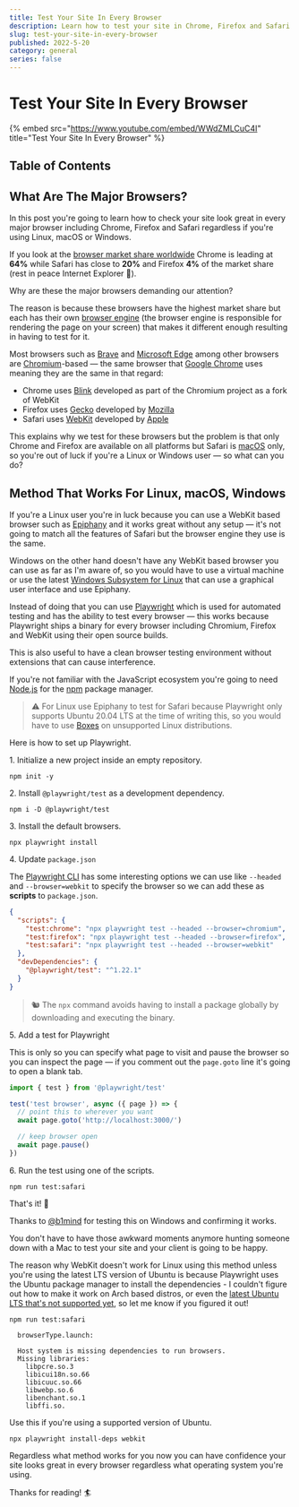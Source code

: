 ```yaml
---
title: Test Your Site In Every Browser
description: Learn how to test your site in Chrome, Firefox and Safari even on Linux and Windows.
slug: test-your-site-in-every-browser
published: 2022-5-20
category: general
series: false
---
```


# Test Your Site In Every Browser

{% embed src="https://www.youtube.com/embed/WWdZMLCuC4I" title="Test Your Site In Every Browser" %}

## Table of Contents

## What Are The Major Browsers?

In this post you're going to learn how to check your site look great in every major browser including Chrome, Firefox and Safari regardless if you're using Linux, macOS or Windows.

If you look at the [browser market share worldwide](https://gs.statcounter.com/) Chrome is leading at **64%** while Safari has close to **20%** and Firefox **4%** of the market share (rest in peace Internet Explorer 💐).

Why are these the major browsers demanding our attention?

The reason is because these browsers have the highest market share but each has their own [browser engine](https://en.wikipedia.org/wiki/Browser_engine) (the browser engine is responsible for rendering the page on your screen) that makes it different enough resulting in having to test for it.

Most browsers such as [Brave](https://brave.com/) and [Microsoft Edge](https://www.microsoft.com/en-us/edge) among other browsers are [Chromium](<https://en.wikipedia.org/wiki/Chromium_(web_browser)>)-based — the same browser that [Google Chrome](https://en.wikipedia.org/wiki/Google_Chrome) uses meaning they are the same in that regard:

- Chrome uses [Blink](<https://en.wikipedia.org/wiki/Blink_(browser_engine)>) developed as part of the Chromium project as a fork of WebKit
- Firefox uses [Gecko](<https://en.wikipedia.org/wiki/Gecko_(software)>) developed by [Mozilla](https://en.wikipedia.org/wiki/Mozilla)
- Safari uses [WebKit](https://en.wikipedia.org/wiki/WebKit) developed by [Apple](https://en.wikipedia.org/wiki/Apple_Inc.)

This explains why we test for these browsers but the problem is that only Chrome and Firefox are available on all platforms but Safari is [macOS](https://en.wikipedia.org/wiki/MacOS) only, so you're out of luck if you're a Linux or Windows user — so what can you do?

## Method That Works For Linux, macOS, Windows

If you're a Linux user you're in luck because you can use a WebKit based browser such as [Epiphany](https://wiki.gnome.org/Apps/Web) and it works great without any setup — it's not going to match all the features of Safari but the browser engine they use is the same.

Windows on the other hand doesn't have any WebKit based browser you can use as far as I'm aware of, so you would have to use a virtual machine or use the latest [Windows Subsystem for Linux](https://docs.microsoft.com/en-us/windows/wsl/) that can use a graphical user interface and use Epiphany.

Instead of doing that you can use [Playwright](https://playwright.dev/) which is used for automated testing and has the ability to test every browser — this works because Playwright ships a binary for every browser including Chromium, Firefox and WebKit using their open source builds.

This is also useful to have a clean browser testing environment without extensions that can cause interference.

If you're not familiar with the JavaScript ecosystem you're going to need [Node.js](https://nodejs.org/en/) for the [npm](https://www.npmjs.com/) package manager.

> ⚠️ For Linux use Epiphany to test for Safari because Playwright only supports Ubuntu 20.04 LTS at the time of writing this, so you would have to use [Boxes](https://wiki.gnome.org/Apps/Boxes) on unsupported Linux distributions.

Here is how to set up Playwright.

1\. Initialize a new project inside an empty repository.

```shell:terminal
npm init -y
```

2\. Install `@playwright/test` as a development dependency.

```shell:terminal
npm i -D @playwright/test
```

3\. Install the default browsers.

```shell:terminal
npx playwright install
```

4\. Update `package.json`

The [Playwright CLI](https://playwright.dev/docs/test-cli) has some interesting options we can use like `--headed` and `--browser=webkit` to specify the browser so we can add these as **scripts** to `package.json`.

```json:package.json showLineNumbers
{
  "scripts": {
    "test:chrome": "npx playwright test --headed --browser=chromium",
    "test:firefox": "npx playwright test --headed --browser=firefox",
    "test:safari": "npx playwright test --headed --browser=webkit"
  },
  "devDependencies": {
    "@playwright/test": "^1.22.1"
  }
}
```

> 🐿️ The `npx` command avoids having to install a package globally by downloading and executing the binary.


5\. Add a test for Playwright

This is only so you can specify what page to visit and pause the browser so you can inspect the page — if you comment out the `page.goto` line it's going to open a blank tab.

```ts:tests/browser.test.ts showLineNumbers
import { test } from '@playwright/test'

test('test browser', async ({ page }) => {
  // point this to wherever you want
  await page.goto('http://localhost:3000/')

  // keep browser open
  await page.pause()
})
```

6\. Run the test using one of the scripts.

```shell:terminal
npm run test:safari
```

That's it! 🎉

Thanks to [@b1mind](https://twitter.com/b1mind) for testing this on Windows and confirming it works.

You don't have to have those awkward moments anymore hunting someone down with a Mac to test your site and your client is going to be happy.

The reason why WebKit doesn't work for Linux using this method unless you're using the latest LTS version of Ubuntu is because Playwright uses the Ubuntu package manager to install the dependencies - I couldn't figure out how to make it work on Arch based distros, or even the [latest Ubuntu LTS that's not supported yet](https://github.com/microsoft/playwright/issues/13738), so let me know if you figured it out!

```shell:terminal
npm run test:safari
```

```shell:terminal
  browserType.launch:
  
  Host system is missing dependencies to run browsers.
  Missing libraries:
    libpcre.so.3
    libicui18n.so.66
    libicuuc.so.66
    libwebp.so.6
    libenchant.so.1
    libffi.so.
```

Use this if you're using a supported version of Ubuntu.

```shell:terminal
npx playwright install-deps webkit
```

Regardless what method works for you now you can have confidence your site looks great in every browser regardless what operating system you're using. 

Thanks for reading! 🏄️
